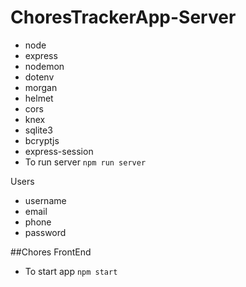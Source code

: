 # ChoresTrackerApp-Server
- node
- express
- nodemon
- dotenv
- morgan
- helmet
- cors
- knex
- sqlite3
- bcryptjs
- express-session
- To run server `npm run server`

Users
 - username
 - email
 - phone
 - password
 


##Chores FrontEnd
- To start app `npm start`
